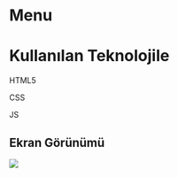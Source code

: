 <h1> Menu </h1>

<h1> Kullanılan Teknolojile </h1>

HTML5

CSS

JS

<h2> Ekran Görünümü</h2>

![](screen.gif)
